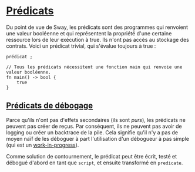 [Prédicats](#prédicats)
=========================

Du point de vue de Sway, les prédicats sont des programmes qui renvoient une valeur booléenne et qui représentent la propriété d'une certaine ressource lors de leur exécution à true. Ils n'ont pas accès au stockage des contrats. Voici un prédicat trivial, qui s'évalue toujours à true :

    prédicat ;
    
    // Tous les prédicats nécessitent une fonction main qui renvoie une valeur booléenne.
    fn main() -> bool {
        true
    }
    

[Prédicats de débogage](#debugging-predicates)
---------------------------------------------

Parce qu'ils n'ont pas d'effets secondaires (ils sont _purs_), les prédicats ne peuvent pas créer de reçus. Par conséquent, ils ne peuvent pas avoir de logging ou créer un backtrace de la pile. Cela signifie qu'il n'y a pas de moyen naïf de les déboguer à part l'utilisation d'un débogueur à pas simple (qui est un [work-in-progress](https://github.com/FuelLabs/fuel-debugger/pull/1)).

Comme solution de contournement, le prédicat peut être écrit, testé et débogué d'abord en tant que `script`, et ensuite transformé en `predicate`.